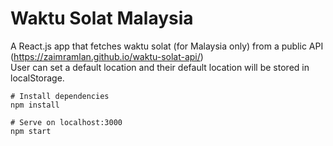 # Waktu Solat Malaysia 
A React.js app that fetches waktu solat (for Malaysia only) from a public API (https://zaimramlan.github.io/waktu-solat-api/)
<br>
User can set a default location and their default location will be stored in localStorage. 
<br>
```
# Install dependencies
npm install

# Serve on localhost:3000
npm start
```